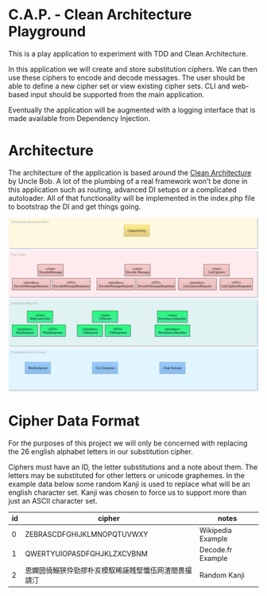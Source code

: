 # C.A.P. - Clean Architecture Playground
This is a play application to experiment with TDD and Clean Architecture.

In this application we will create and store substitution ciphers. We can then use
these ciphers to encode and decode messages. The user should be able to define a 
new cipher set or view existing cipher sets. CLI and web-based input should be 
supported from the main application.

Eventually the application will be augmented with a logging interface that is 
made available from Dependency Injection.

# Architecture
The architecture of the application is based around the 
[Clean Architecture](http://blog.cleancoder.com/uncle-bob/2012/08/13/the-clean-architecture.html)
by Uncle Bob. A lot of the plumbing of a real framework won't be done in this 
application such as routing, advanced DI setups or a complicated autoloader. All 
of that functionality will be implemented in the index.php file to bootstrap the DI
and get things going.

![Architecture Image][arch-image]

[arch-image]: https://raw.githubusercontent.com/itwasscience/cap/master/cap-architecture.png "Architecture Image"

# Cipher Data Format

For the purposes of this project we will only be concerned with replacing
the 26 english alphabet letters in our substitution cipher.

Ciphers must have an ID, the letter substitutions and a note about them. The 
letters may be substituted for other letters or unicode graphemes. In the 
example data below some random Kanji is used to replace what will be an 
english character set. Kanji was chosen to force us to support more than 
just an ASCII character set.

| id | cipher | notes |
|----|--------|-------|
| 0 | ZEBRASCDFGHIJKLMNOPQTUVWXY | Wikipedia Example |
| 1 | QWERTYUIOPASDFGHJKLZXCVBNM | Decode.fr Example |
| 2 | 恩嫻圀僥鰯狹忰勁摎朴亥模馭稀誣賎堅懺伍网渣閤畏撮請汀 | Random Kanji |
